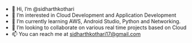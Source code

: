 - 👋 Hi, I’m @sidharthkothari
- 👀 I’m interested in Cloud Development and Application Development
- 🌱 I’m currently learning AWS, Android Studio, Python and Networking.
- 💞️ I’m looking to collaborate on various real time projects based on Cloud
- 📫 You can reach me at sidharthkothari17@gmail.com

<!---
sidharthkothari/sidharthkothari is a ✨ special ✨ repository because its `README.md` (this file) appears on your GitHub profile.
You can click the Preview link to take a look at your changes.
--->
